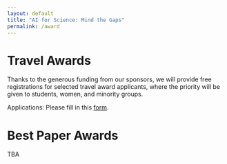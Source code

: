```yaml
---
layout: default
title: "AI for Science: Mind the Gaps"
permalink: /award
---
```


# Travel Awards

Thanks to the generous funding from our sponsors, we will provide free registrations for selected travel award applicants, where the priority will be given to students, women, and minority groups.

Applications: Please fill in this [form](https://forms.gle/hiMvtPBJhzH1Ukfh8).

# Best Paper Awards

TBA
